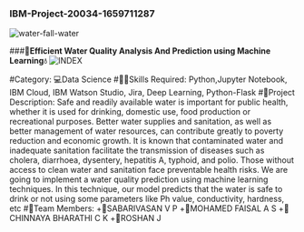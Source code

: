 ### IBM-Project-20034-1659711287


![water-fall-water](https://user-images.githubusercontent.com/114166868/202853131-f27dbd78-963f-45a3-a336-fb6ed6668c23.gif)

###**🌊Efficient Water Quality Analysis And Prediction using Machine Learning💧**
![INDEX](https://user-images.githubusercontent.com/114166868/202853176-7bdb47ff-640c-4018-81fe-2da9bb3da2b4.png)

#Category:
💻Data Science
#👨‍🎓Skills Required:
Python,Jupyter Notebook, IBM Cloud, IBM Watson Studio, Jira, Deep Learning, Python-Flask
#📖Project Description:
Safe and readily available water is important for public health, whether it is used for drinking, domestic use, food production or recreational purposes. Better water supplies and sanitation, as well as better management of water resources, can contribute greatly to poverty reduction and economic growth. It is known that contaminated water and inadequate sanitation facilitate the transmission of diseases such as cholera, diarrhoea, dysentery, hepatitis A, typhoid, and polio. Those without access to clean water and sanitation face preventable health risks. We are going to implement a water quality prediction using machine learning techniques. In this technique, our model predicts that the water is safe to drink or not using some parameters like Ph value, conductivity, hardness, etc
#🤵Team Members:
+💙SABARIVASAN V P
+🧡MOHAMED FAISAL A S
+💜CHINNAYA BHARATHI C K
+🤎ROSHAN J


